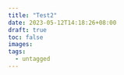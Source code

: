 ```yaml
---
title: "Test2"
date: 2023-05-12T14:18:26+08:00
draft: true
toc: false
images:
tags: 
  - untagged
---
```


